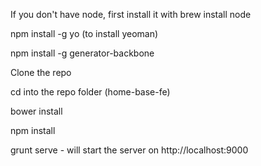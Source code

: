 If you don't have node, first install it with brew install node

npm install -g yo  (to install yeoman)

npm install -g generator-backbone

Clone the repo

cd into the repo folder (home-base-fe)

bower install 

npm install


grunt serve  - will start the server on http://localhost:9000


